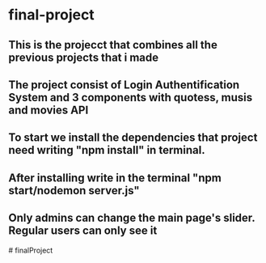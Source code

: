 # final-project


## This is the projecct that combines all the previous projects that i made
## The project consist of Login Authentification System and 3 components with quotess, musis and movies API


## To start we install the dependencies that project need writing "npm install" in terminal.
## After installing write in the terminal "npm start/nodemon server.js"


## Only admins can change the main page's slider. Regular users can only see it
#   f i n a l P r o j e c t 
 
 
